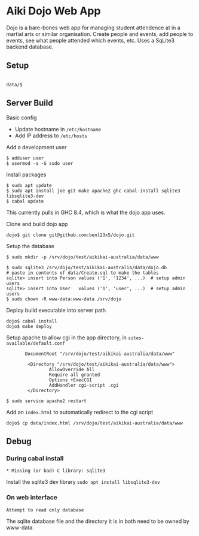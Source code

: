 # Aiki Dojo Web App

Dojo is a bare-bones web app for managing student attendence at in a martial arts or similar
organisation. Create people and events, add people to events, see what people attended
which events, etc. Uses a SqLite3 backend database.


## Setup

```
```

```
data/$
```

## Server Build

Basic config
* Update hostname in `/etc/hostname`
* Add IP address to `/etc/hosts`

Add a development user
```
$ adduser user
$ usermod -a -G sudo user
```

Install packages
```
$ sudo apt update
$ sudo apt install joe git make apache2 ghc cabal-install sqlite3 libsqlite3-dev
$ cabal update
```

This currently pulls in GHC 8.4, which is what the dojo app uses.

Clone and build dojo app
```
dojo$ git clone git@github.com:benl23x5/dojo.git
```

Setup the database
```
$ sudo mkdir -p /srv/dojo/test/aikikai-australia/data/www

$ sudo sqlite3 /srv/dojo/test/aikikai-australia/data/dojo.db
# paste in contents of data/Create.sql to make the tables
sqlite> insert into Person values ('1', '1234', ...)  # setup admin users
sqlite> insert into User   values ('1', 'user', ...)  # setup admin users
$ sudo chown -R www-data:www-data /srv/dojo
```

Deploy build executable into server path
```
dojo$ cabal install
dojo$ make deploy
```

Setup apache to allow cgi in the app directory, in `sites-available/default.conf`
```
       DocumentRoot "/srv/dojo/test/aikikai-australia/data/www"

        <Directory "/srv/dojo/test/aikikai-australia/data/www">
                AllowOverride All
                Require all granted
                Options +ExecCGI
                AddHandler cgi-script .cgi
        </Directory>

$ sudo service apache2 restart
```

Add an `index.html` to automatically redirect to the cgi script
```
dojo$ cp data/index.html /srv/dojo/test/aikikai-australia/data/www
```


## Debug

### During cabal install
``* Missing (or bad) C library: sqlite3``

Install the sqlite3 dev library ``sudo apt install libsqlite3-dev``


### On web interface
``Attempt to read only database``

The sqlite database file and the directory it is in both need to be owned by www-data.


